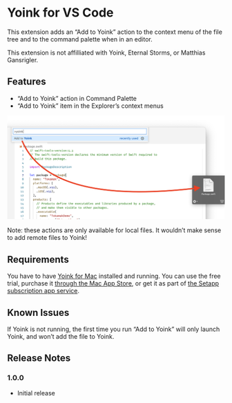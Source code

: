 # Yoink for VS Code

This extension adds an “Add to Yoink” action to the context menu of the file tree and to the command palette when in an editor.

This extension is not affilliated with Yoink, Eternal Storms, or Matthias Gansrigler.

## Features

- “Add to Yoink” action in Command Palette
- “Add to Yoink” item in the Explorer’s context menus

![demo screenshot](images/screenshot.png)

Note: these actions are only available for local files. It wouldn’t make sense to add remote files to Yoink!

## Requirements

You have to have [Yoink for Mac](https://eternalstorms.at/yoink/mac/) installed and running. You can use the free trial, purchase it [through the Mac App Store](https://itunes.apple.com/app/yoink/id457622435?mt=12&at=1001l8pT&ct=website), or get it as part of [the Setapp subscription app service](https://go.setapp.com/invite/p5y3tgyl).

## Known Issues

If Yoink is not running, the first time you run “Add to Yoink” will only launch Yoink, and won’t add the file to Yoink.

## Release Notes

<!-- changelog-start -->

### 1.0.0

- Initial release

<!-- changelog-end -->

<!--
## Following extension guidelines

Ensure that you've read through the extensions guidelines and follow the best practices for creating your extension.

- [Extension Guidelines](https://code.visualstudio.com/api/references/extension-guidelines)

## Working with Markdown

**Note:** You can author your README using Visual Studio Code. Here are some useful editor keyboard shortcuts:

- Split the editor (`Cmd+\` on macOS or `Ctrl+\` on Windows and Linux)
- Toggle preview (`Shift+CMD+V` on macOS or `Shift+Ctrl+V` on Windows and Linux)
- Press `Ctrl+Space` (Windows, Linux) or `Cmd+Space` (macOS) to see a list of Markdown snippets

### For more information

- [Visual Studio Code's Markdown Support](http://code.visualstudio.com/docs/languages/markdown)
- [Markdown Syntax Reference](https://help.github.com/articles/markdown-basics/)

**Enjoy!**
-->
